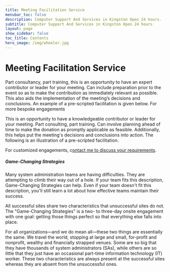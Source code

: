```yaml
---
title: Meeting Facilitation Service
menubar_toc: false
description: Computer Support And Services in Kingston Open 24 hours.
subtitle: Computer Support And Services in Kingston Open 24 hours
layout: page
show_sidebar: false
toc_title: Contents
hero_image: /img/wheeler.jpg
---
```


# Meeting Facilitation Service

Part consultancy, part training, this is an opportunity to have an expert contributor or leader for your meeting. Can include preparation prior to the event so as to make the contribution as immediately relevant as possible. This also aids the implementation of the meeting’s decisions and conclusions. An example of a pre-scripted facilitation is given below. For more bespoke engagements

This is an opportunity to have a knowledgeable contributor or leader for your meeting. Part consulting, part training. Can involve planning ahead of time to make the donation as promptly applicable as feasible. Additionally, this helps put the meeting's decisions and conclusions into action. The following is an illustration of a pre-scripted facilitation. 

For customized engagements, c<a href="/connect/" target="_blank">ontact me to discuss your requirements</a>.

##### Game-Changing Strategies
Many system administration teams are having difficulties. They are attempting to climb their way out of a hole. If your team fits this description, Game-Changing Strategies can help. Even if your team doesn't fit this description, you'll still learn a lot about how effective teams maintain their success.
	
All successful sites share two characteristics that unsuccessful sites do not. The "Game-Changing Strategies" is a two- to three-day onsite engagement with one goal: getting those things perfect so that everything else falls into place.

For all organizations—and we do mean all—these two things are essentially the same. We travel the world, stopping at large and small, for-profit and nonprofit, wealthy and financially strapped venues. Some are so big that they have thousands of system administrators (SAs), while others are so little that they just have an occasional part-time information technology (IT) worker. These two characteristics are always present at the successful sites whereas they are absent from the unsuccessful ones.

